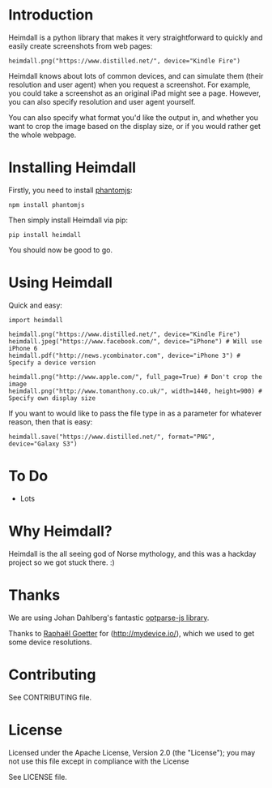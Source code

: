 # Introduction

Heimdall is a python library that makes it very straightforward to quickly and easily create screenshots from web pages:

	heimdall.png("https://www.distilled.net/", device="Kindle Fire")

Heimdall knows about lots of common devices, and can simulate them (their resolution and user agent) when you request a screenshot. For example, you could take a screenshot as an original iPad might see a page. However, you can also specify resolution and user agent yourself.

You can also specify what format you'd like the output in, and whether you want to crop the image based on the display size, or if you would rather get the whole webpage.

# Installing Heimdall

Firstly, you need to install [phantomjs](http://phantomjs.org/):

	npm install phantomjs

Then simply install Heimdall via pip:

	pip install heimdall

You should now be good to go.

# Using Heimdall

Quick and easy:

	import heimdall

	heimdall.png("https://www.distilled.net/", device="Kindle Fire")
	heimdall.jpeg("https://www.facebook.com/", device="iPhone") # Will use iPhone 6
	heimdall.pdf("http://news.ycombinator.com", device="iPhone 3") # Specify a device version

	heimdall.png("http://www.apple.com/", full_page=True) # Don't crop the image
	heimdall.png("http://www.tomanthony.co.uk/", width=1440, height=900) # Specify own display size

If you want to would like to pass the file type in as a parameter for whatever reason, then that is easy:

	heimdall.save("https://www.distilled.net/", format="PNG", device="Galaxy S3")

# To Do

- Lots

# Why Heimdall?

Heimdall is the all seeing god of Norse mythology, and this was a hackday project so we got stuck there. :)

# Thanks

We are using Johan Dahlberg's fantastic [optparse-js library](https://github.com/jfd/optparse-js/blob/master/lib/optparse.js).

Thanks to [Raphaël Goetter](https://twitter.com/goetter) for (http://mydevice.io/), which we used to get some device resolutions.

# Contributing

See CONTRIBUTING file.

# License

Licensed under the Apache License, Version 2.0 (the "License");
you may not use this file except in compliance with the License

See LICENSE file.